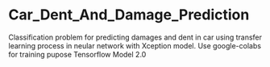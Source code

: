 # Car_Dent_And_Damage_Prediction
Classification problem for predicting damages and dent in car using transfer learning process in neular network with Xception model.
Use google-colabs for training pupose 
Tensorflow Model 2.0
